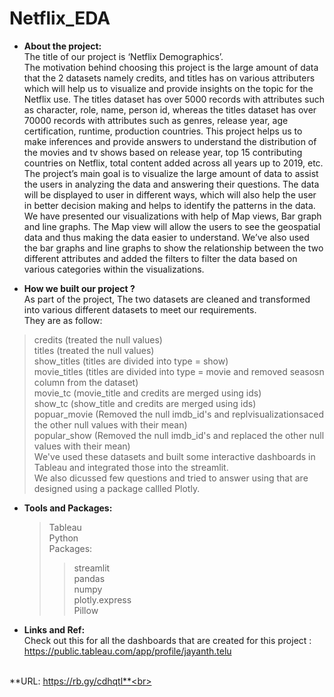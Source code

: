 # Netflix_EDA

* **About the project:** <br>
The title of our project is ‘Netflix Demographics’. <br>
The motivation behind choosing this project is the large amount of data that the 2 datasets namely credits, and titles has on various attributers which will help us to visualize and provide insights on the topic for the Netflix use. The titles dataset has over 5000 records with attributes such as character, role, name, person id, whereas the titles dataset has over 70000 records with attributes such as genres, release year, age certification, runtime, production countries. This project helps us to make inferences and provide answers to understand the distribution of the movies and tv shows based on release year, top 15 contributing countries on Netflix, total content added across all years up to 2019, etc. The project’s main goal is to visualize the large amount of data to assist the users in analyzing the data and answering their questions. The data will be displayed to user in different ways, which will also help the user in better decision making and helps to identify the patterns in the data. We have presented our visualizations with help of Map views, Bar graph and line graphs. The Map view will allow the users to see the geospatial data and thus making the data easier to understand. We’ve also used the bar graphs and line graphs to show the relationship between the two different attributes and added the filters to filter the data based on various categories within the visualizations.<br>

* **How we built our project ?**<br>
As part of the project, The two datasets are cleaned and transformed into various different datasets to meet our requirements. <br>
They are as follow:<br>
 >credits (treated the null values)<br>
 >titles (treated the null values)<br>
 >show_titles (titles are divided into type = show)<br>
 >movie_titles (titles are divided into type = movie and removed seasosn column from the dataset)<br>
 >movie_tc (movie_title and credits are merged using ids)<br>
 >show_tc (show_title and credits are merged using ids) <br>
 >popuar_movie (Removed the null imdb_id's and replvisualizationsaced the other null values with their mean) <br>
 >popular_show (Removed the null imdb_id's and replaced the other null values with their mean) <br>
We've used these datasets and built some interactive dashboards in Tableau and integrated those into the streamlit.<br>
We also dicussed few questions and tried to answer using that are designed using a package callled Plotly.<br>
* **Tools and Packages:**<br>
   >Tableau<br>
   >Python<br>
   >Packages:<br>
    >>streamlit<br>
    >>pandas<br>
    >>numpy<br>
    >>plotly.express<br>
    >>Pillow<br>
* **Links and Ref:**<br>
   Check out this for all the dashboards that are created for this project : https://public.tableau.com/app/profile/jayanth.telu<br><br>

**URL: https://rb.gy/cdhqtl**<br>
